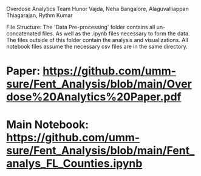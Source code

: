 Overdose Analytics Team
Hunor Vajda, Neha Bangalore, Alaguvalliappan Thiagarajan, Rythm Kumar

File Structure:
The 'Data Pre-processing' folder contains all un-concatenated files. As well as the .ipynb files necessary to form the data.
The files outside of this folder contain the analysis and visualizations.
All notebook files assume the necessary csv files are in the same directory.

# Paper: https://github.com/umm-sure/Fent_Analysis/blob/main/Overdose%20Analytics%20Paper.pdf
# Main Notebook: https://github.com/umm-sure/Fent_Analysis/blob/main/Fent_analys_FL_Counties.ipynb


